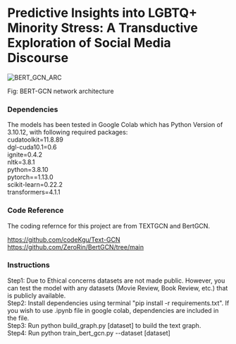 
# Predictive Insights into LGBTQ+ Minority Stress: A Transductive Exploration of Social Media Discourse

![BERT_GCN_ARC](https://github.com/chapagaisa/transductive/assets/46834070/4b0b01f8-3962-4d4e-b71e-53eba6a80bab)

  Fig: BERT-GCN network architecture

  
### Dependencies
The models has been tested in Google Colab which has Python Version of 3.10.12, with following required packages: <br>
cudatoolkit=11.8.89 <br>
dgl-cuda10.1=0.6 <br>
ignite=0.4.2 <br>
nltk=3.8.1 <br>
python=3.8.10 <br>
pytorch==1.13.0 <br>
scikit-learn=0.22.2 <br>
transformers=4.1.1 <br>

### Code Reference
The coding refernce for this project are from TEXTGCN and BertGCN. 

https://github.com/codeKgu/Text-GCN        <br>
https://github.com/ZeroRin/BertGCN/tree/main


### Instructions
Step1: Due to Ethical concerns datasets are not made public. However, you can test the model with any datasets (Movie Review, Book Review, etc.) that is publicly available. <br>
Step2: Install dependencies using terminal "pip install -r requirements.txt". If you wish to use .ipynb file in google colab, dependencies are included in the file. <br>
Step3: Run python build_graph.py [dataset] to build the text graph. <br>
Step4: Run python train_bert_gcn.py --dataset [dataset] <br>

